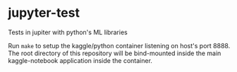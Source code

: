 # jupyter-test

Tests in jupiter with python's ML libraries

Run `make` to setup the kaggle/python container listening on host's port 8888. The root directory of this repository will be bind-mounted inside the main kaggle-notebook application inside the container.


